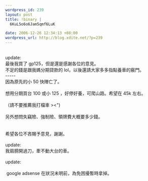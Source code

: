 ```yaml
--- 
wordpress_id: 239
layout: post
title: !binary |
  6KuL5o6o6Jam5qmf6LuK

date: 2006-12-26 12:34:13 +08:00
wordpress_url: http://blog.xdite.net/?p=239
---
```

<br />update:<br />最後我買了 gp125，但是還是感謝各位的意見。<br />不足的錢是跟我媽分期貸款的 lol，以後還請大家多多指點養車的竅門。<br />-----<br />因為原先的小 50 快陣亡了。<br /><br />想用分期買台 100 或小 125 ，好停好養，可爬山路。希望在 45k 左右。<br /><br />（請不要推薦我打檔車 &gt;&lt;&quot;)<br /><br />另外想問失竊險、強制險、領牌費大概要多少錢。<br /><br /><br />希望各位不吝賜予意見，謝謝。<br /><br />update:<br />我肩膀開過刀，牽不動大台的車。<br /><br />update:<br /><br />&nbsp;google adsense 在狀況未明前，為免困擾暫時拿掉。
